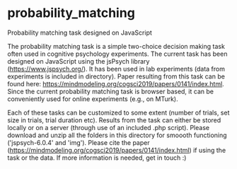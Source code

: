 # probability_matching
Probability matching task designed on JavaScript

The probability matching task is a simple two-choice decision making task often used in cognitive psychology experiments. The current task has been designed on JavaScript using the jsPsych library (https://www.jspsych.org/). It has been used in lab experiments (data from experiments is included in directory). Paper resulting from this task can be found here: https://mindmodeling.org/cogsci2019/papers/0141/index.html. Since the current probability matching task is browser based, it can be conveniently used for online experiments (e.g., on MTurk).

Each of these tasks can be customized to some extent (number of trials, set size in trials, trial duration etc). Results from the task can either be stored locally or on a server (through use of an included .php script). Please download and unzip all the folders in this directory for smoooth functioning ('jspsych-6.0.4' and 'img'). Please cite the paper (https://mindmodeling.org/cogsci2019/papers/0141/index.html) if using the task or the data. If more information is needed, get in touch :)
